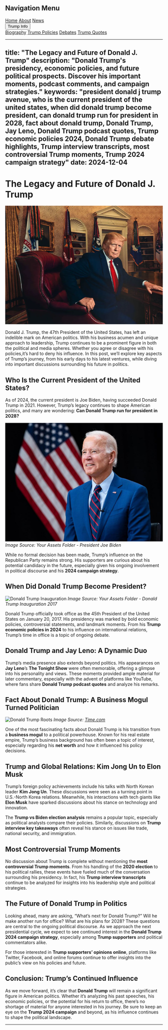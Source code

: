 

## Navigation Menu

<!-- Dropdown Menu HTML Code -->
<div class="navbar">
    <a href="#">Home</a>
    <a href="#">About</a>
    <a href="#">News</a>
    <div class="dropdown">
        <button class="dropbtn">Trump Info
            <i class="fa fa-caret-down"></i>
        </button>
        <div class="dropdown-content">
            <a href="#">Biography</a>
            <a href="#">Trump Policies</a>
            <a href="#">Debates</a>
            <a href="#">Trump Quotes</a>
        </div>
    </div>
</div>

<!-- Add more content here -->


---
title: "The Legacy and Future of Donald J. Trump"
description: "Donald Trump's presidency, economic policies, and future political prospects. Discover his important moments, podcast comments, and campaign strategies."
keywords: "president donald j trump avenue, who is the current president of the united states, when did donald trump become president, can donald trump run for president in 2028, fact about donald trump, Donald Trump, Jay Leno, Donald Trump podcast quotes, Trump economic policies 2024, Donald Trump debate highlights, Trump interview transcripts, most controversial Trump moments, Trump 2024 campaign strategy"
date: 2024-12-04
---

# The Legacy and Future of Donald J. Trump

![Donald Trump](assets/Donald%20Trump.webp)

Donald J. Trump, the 47th President of the United States, has left an indelible mark on American politics. With his business acumen and unique approach to leadership, Trump continues to be a prominent figure in both the political and media spheres. Whether you agree or disagree with his policies,it’s hard to deny his influence. In this post, we’ll explore key aspects of Trump’s journey, from his early days to his latest ventures, while diving into important discussions surrounding his future in politics.

## Who Is the Current President of the United States?

As of 2024, the current president is Joe Biden, having succeeded Donald Trump in 2021. However, Trump’s legacy continues to shape American politics, and many are wondering: **Can Donald Trump run for president in 2028?**

![President Joe Biden](assets/President%20Joe%20Biden.jpeg)
*Image Source: Your Assets Folder - President Joe Biden*

While no formal decision has been made, Trump’s influence on the Republican Party remains strong. His supporters are curious about his potential candidacy in the future, especially given his ongoing involvement in political discourse and his **2024 campaign strategy**. 

## When Did Donald Trump Become President?

![Donald Trump Inauguration](assets/Donald%20Trump%20Inauguration.avif)
*Image Source: Your Assets Folder - Donald Trump Inauguration 2017*

Donald Trump officially took office as the 45th President of the United States on January 20, 2017. His presidency was marked by bold economic policies, controversial statements, and landmark moments. From his **Trump economic policies in 2024** to his influence on international relations, Trump’s time in office is a topic of ongoing debate.

## Donald Trump and Jay Leno: A Dynamic Duo

Trump’s media presence also extends beyond politics. His appearances on **Jay Leno**’s **The Tonight Show** were often memorable, offering a glimpse into his personality and views. These moments provided ample material for later commentary, especially with the advent of platforms like YouTube, where fans share **Donald Trump podcast quotes** and analyze his remarks.

## Fact About Donald Trump: A Business Mogul Turned Politician

![Donald Trump Roots](https://www.google.com/url?sa=i&url=https%3A%2F%2Ftime.com%2Froots-donald-trump%2F&psig=AOvVaw0Ajb1Vo7MCaci6gt8bFpQh&ust=1733366335140000&source=images&cd=vfe&opi=89978449&ved=0CBQQjRxqFwoTCOCp1fuKjYoDFQAAAAAdAAAAABAR)
*Image Source: [Time.com](https://time.com/roots-donald-trump/)*

One of the most fascinating facts about Donald Trump is his transition from a **business mogul** to a political powerhouse. Known for his real estate empire, Trump’s business background has often been a topic of interest, especially regarding his **net worth** and how it influenced his policy decisions.

## Trump and Global Relations: Kim Jong Un to Elon Musk

Trump’s foreign policy achievements include his talks with North Korean leader **Kim Jong Un**. These discussions were seen as a turning point in U.S.-North Korea relations. Meanwhile, his interactions with tech giants like **Elon Musk** have sparked discussions about his stance on technology and innovation. 

The **Trump vs Biden election analysis** remains a popular topic, especially as political analysts compare their policies. Similarly, discussions on **Trump interview key takeaways** often reveal his stance on issues like trade, national security, and immigration.

## Most Controversial Trump Moments

No discussion about Trump is complete without mentioning the **most controversial Trump moments**. From his handling of the **2020 election** to his political rallies, these events have fueled much of the conversation surrounding his presidency. In fact, his **Trump interview transcripts** continue to be analyzed for insights into his leadership style and political strategies.

## The Future of Donald Trump in Politics

Looking ahead, many are asking, “What’s next for Donald Trump?” Will he make another run for office? What are his plans for 2028? These questions are central to the ongoing political discourse. As we approach the next presidential cycle, we expect to see continued interest in the **Donald Trump 2024 campaign strategy**, especially among **Trump supporters** and political commentators alike.

For those interested in **Trump supporters’ opinions online**, platforms like Twitter, Facebook, and online forums continue to offer insights into the public’s view on his policies and future.

## Conclusion: Trump’s Continued Influence

As we move forward, it’s clear that **Donald Trump** will remain a significant figure in American politics. Whether it’s analyzing his past speeches, his economic policies, or the potential for his return to office, there’s no shortage of material for anyone interested in his journey. Be sure to keep an eye on the **Trump 2024 campaign** and beyond, as his influence continues to shape the political landscape.

---

